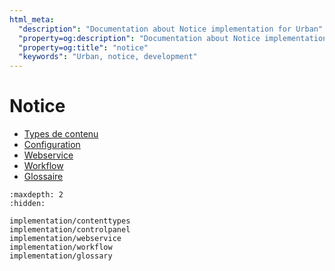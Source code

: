 ```yaml
---
html_meta:
  "description": "Documentation about Notice implementation for Urban"
  "property=og:description": "Documentation about Notice implementation for Urban"
  "property=og:title": "notice"
  "keywords": "Urban, notice, development"
---
```


# Notice

- [Types de contenu](implementation/contenttypes)
- [Configuration](implementation/controlpanel)
- [Webservice](implementation/webservice)
- [Workflow](implementation/workflow)
- [Glossaire](implementation/glossary)

```{toctree}
:maxdepth: 2
:hidden:

implementation/contenttypes
implementation/controlpanel
implementation/webservice
implementation/workflow
implementation/glossary
```